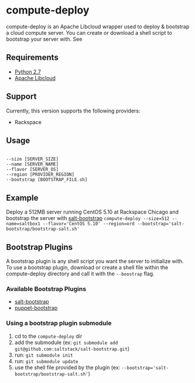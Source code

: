 compute-deploy
==============

compute-deploy is an Apache Libcloud wrapper used to deploy & bootstrap a cloud compute server.  You can create or download a shell script to bootstrap your server with.  See 

## Requirements

* [Python 2.7](http://www.python.org)
* [Apache Libcloud](https://libcloud.readthedocs.org)

## Support

Currently, this version supports the following providers:

* Rackspace

## Usage

```

--size [SERVER_SIZE]
--name [SERVER_NAME]
--flavor [SERVER_OS]
--region [PROVIDER_REGION]
--bootstrap [BOOTSTRAP_FILE.sh]
```

## Example

Deploy a 512MB server running CentOS 5.10 at Rackspace Chicago and bootstrap the server with [salt-bootstrap](https://github.com/saltstack/salt-bootstrap)
`compute-deploy --size=512 --name=saltbox1 --flavor='CentOS 5.10' --region=ord --bootstrap='salt-bootstrap/bootstrap-salt.sh'`

## Bootstrap Plugins

A bootstrap plugin is any shell script you want the server to initialize with.  To use a bootstrap plugin, download or create a shell file within the compute-deploy directory and call it with the `--boostrap` flag.

### Available Bootstrap Plugins

* [salt-bootstrap](https://github.com/saltstack/salt-bootstrap)
* [puppet-bootstrap](https://github.com/avatarnewyork/puppet-bootstrap)

### Using a bootstrap plugin submodule

1. cd to the `compute-deploy` dir
2. add the submodule (ex: `git submodule add git@github.com:saltstack/salt-bootstrap.git`)
3. run: `git submodule init`
4. run: `git submodule update`
3. use the shell file provided by the plugin (ex: `--bootstrap='salt-bootstrap/bootstrap-salt.sh'`)

